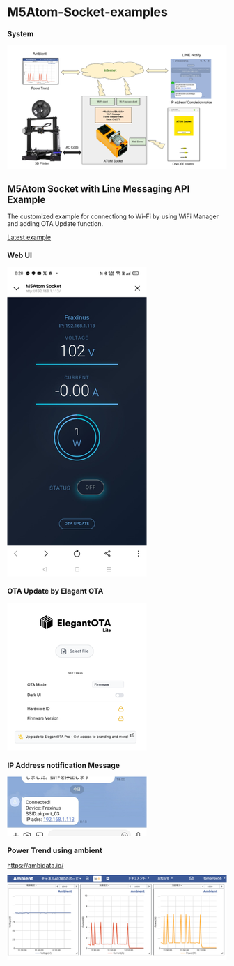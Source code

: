 # M5Atom-Socket-examples

### System

![SYSTEM](img/system.PNG)

## M5Atom Socket with Line Messaging API Example
The customized example for connectiong to Wi-Fi by using WiFi Manager and adding OTA Update function.

[Latest example](/M5Atom_Socket_LineMessagingAPI)

### Web UI

<img src="img/WebUI.jpeg" width="320" align = "middle">

### OTA Update by Elagant OTA

<img src="img/OTA_update.png" width="320" align = "middle">

### IP Address notification Message

<img src="img/LineMessage.jpg" width="320" align = "middle">

### Power Trend using ambient

https://ambidata.io/

![ambient](img/ambient.png)
